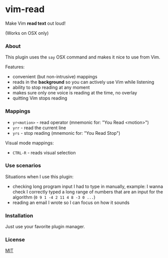 # vim-read

Make Vim **read text** out loud!

(Works on OSX only)

### About

This plugin uses the `say` OSX command and makes it nice to use from Vim.

Features:

- convenient (but non-intrusive) mappings
- reads in the **background** so you can actively use Vim while listening
- ability to stop reading at any moment
- makes sure only one voice is reading at the time, no overlay
- quitting Vim stops reading

### Mappings

- `yr<motion>` - read operator (mnemonic for: "You Read \<motion>")
- `yrr` - read the current line
- `yrs` - stop reading (mnemonic for: "You Read Stop")

Visual mode mappings:

- `CTRL-R` - reads visual selection

### Use scenarios

Situations when I use this plugin:

- checking long program input I had to type in manually, example: I wanna check
  I correctly typed a long range of numbers that are an input for the
  algorithm (`0 9 1 -4 2 11 4 8 -3 0 ...`)
- reading an email I wrote so I can focus on how it sounds

### Installation

Just use your favorite plugin manager.

### License

[MIT](LICENSE.md)
